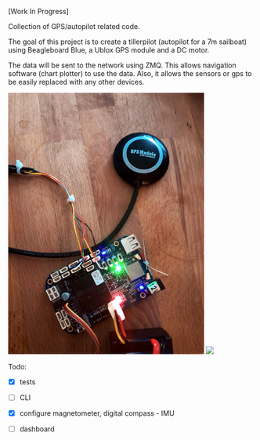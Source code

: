 
[Work In Progress]

Collection of GPS/autopilot related code.


The goal of this project is to create a tillerpilot (autopilot for a 7m sailboat)
using Beagleboard Blue, a Ublox GPS module and a DC motor.

The data will be sent to the network using ZMQ. This allows navigation software (chart plotter) 
to use the data. Also, it allows the sensors or gps to be easily replaced with any 
other devices.


 

![](https://github.com/Alex-CodeLab/gpslib/blob/main/bbb_gps.jpg)
![](https://github.com/Alex-CodeLab/gpslib/blob/main/dashboard.jpg)

Todo:
- [x] tests
- [ ] CLI
- [x] configure magnetometer, digital compass - IMU
- [ ] dashboard


